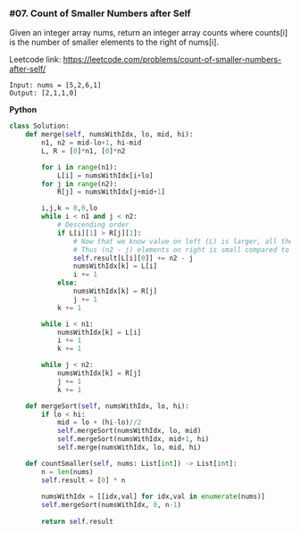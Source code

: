 ### #07. Count of Smaller Numbers after Self

Given an integer array nums, return an integer array counts where counts[i] is the number of smaller elements to the right of nums[i].

Leetcode link: https://leetcode.com/problems/count-of-smaller-numbers-after-self/

```
Input: nums = [5,2,6,1]
Output: [2,1,1,0]
```

**Python**
```python
class Solution:
    def merge(self, numsWithIdx, lo, mid, hi):
        n1, n2 = mid-lo+1, hi-mid
        L, R = [0]*n1, [0]*n2

        for i in range(n1):
            L[i] = numsWithIdx[i+lo]
        for j in range(n2):
            R[j] = numsWithIdx[j+mid+1]

        i,j,k = 0,0,lo
        while i < n1 and j < n2:
            # Descending order
            if L[i][1] > R[j][1]:
                # Now that we know value on left (L) is larger, all the elements to the right will be small.
                # Thus (n2 - j) elements on right is small compared to ith element.
                self.result[L[i][0]] += n2 - j
                numsWithIdx[k] = L[i]
                i += 1
            else:
                numsWithIdx[k] = R[j]
                j += 1
            k += 1

        while i < n1:
            numsWithIdx[k] = L[i]
            i += 1
            k += 1

        while j < n2:
            numsWithIdx[k] = R[j]
            j += 1
            k += 1

    def mergeSort(self, numsWithIdx, lo, hi):
        if lo < hi:
            mid = lo + (hi-lo)//2
            self.mergeSort(numsWithIdx, lo, mid)
            self.mergeSort(numsWithIdx, mid+1, hi)
            self.merge(numsWithIdx, lo, mid, hi)

    def countSmaller(self, nums: List[int]) -> List[int]:
        n = len(nums)
        self.result = [0] * n
        
        numsWithIdx = [[idx,val] for idx,val in enumerate(nums)]
        self.mergeSort(numsWithIdx, 0, n-1)
        
        return self.result
```
